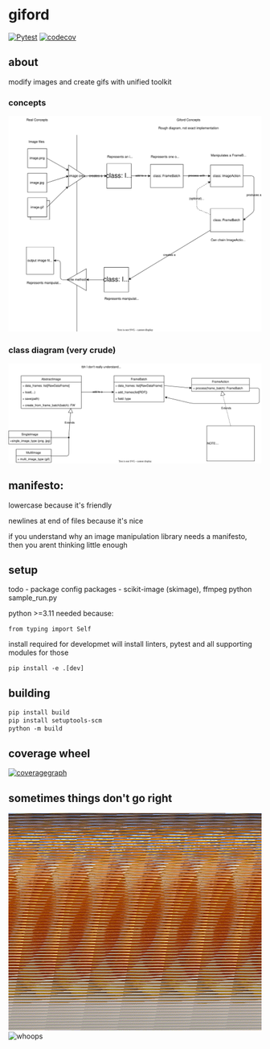 # giford
[![Pytest](https://github.com/whale-net/giford/actions/workflows/pytest.yml/badge.svg)](https://github.com/whale-net/giford/actions/workflows/pytest.yml)
[![codecov](https://codecov.io/gh/whale-net/giford/graph/badge.svg?token=QX182ZYMHN)](https://codecov.io/gh/whale-net/giford)

## about
modify images and create gifs with unified toolkit

### concepts

![giford_concepts](./diagrams/giford_concepts.drawio.svg)

### class diagram (very crude)

![giford_class_diagram](./diagrams/giford_architecture.drawio.svg)

## manifesto:
lowercase because it's friendly

newlines at end of files because it's nice

if you understand why an image manipulation library needs a manifesto, then you arent thinking little enough

## setup
todo - package config
packages - scikit-image (skimage), ffmpeg
python sample_run.py

python >=3.11
needed because:
```
from typing import Self
```

install required for developmet
will install linters, pytest and all supporting modules for those
```
pip install -e .[dev]
```

## building

```
pip install build
pip install setuptools-scm
python -m build
```

## coverage wheel
[![coveragegraph](https://codecov.io/gh/whale-net/giford/graphs/sunburst.svg?token=QX182ZYMHN)](https://codecov.io/gh/whale-net/giford)

## sometimes things don't go right
![whoops](./whoops_example.gif)
![whoops](./whoops2_example.gif)
